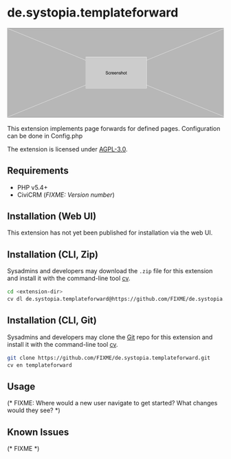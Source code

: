 # de.systopia.templateforward

![Screenshot](/images/screenshot.png)

This extension implements page forwards for defined pages. Configuration can be done in Config.php

The extension is licensed under [AGPL-3.0](LICENSE.txt).

## Requirements

* PHP v5.4+
* CiviCRM (*FIXME: Version number*)

## Installation (Web UI)

This extension has not yet been published for installation via the web UI.

## Installation (CLI, Zip)

Sysadmins and developers may download the `.zip` file for this extension and
install it with the command-line tool [cv](https://github.com/civicrm/cv).

```bash
cd <extension-dir>
cv dl de.systopia.templateforward@https://github.com/FIXME/de.systopia.templateforward/archive/master.zip
```

## Installation (CLI, Git)

Sysadmins and developers may clone the [Git](https://en.wikipedia.org/wiki/Git) repo for this extension and
install it with the command-line tool [cv](https://github.com/civicrm/cv).

```bash
git clone https://github.com/FIXME/de.systopia.templateforward.git
cv en templateforward
```

## Usage

(* FIXME: Where would a new user navigate to get started? What changes would they see? *)

## Known Issues

(* FIXME *)
